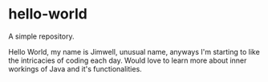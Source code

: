 # hello-world
A simple repository.

Hello World, my name is Jimwell, unusual name, anyways I'm starting to like the intricacies of coding each day. Would love to learn more about inner workings of Java and it's functionalities. 
